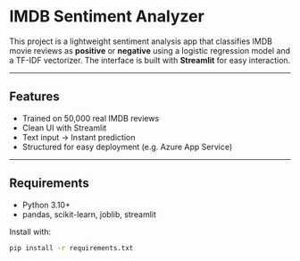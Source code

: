 # IMDB Sentiment Analyzer 

This project is a lightweight sentiment analysis app that classifies IMDB movie reviews as **positive** or **negative** using a logistic regression model and a TF-IDF vectorizer. The interface is built with **Streamlit** for easy interaction.

---

## Features
- Trained on 50,000 real IMDB reviews
- Clean UI with Streamlit
- Text input → Instant prediction
- Structured for easy deployment (e.g. Azure App Service)

---

## Requirements
- Python 3.10+
- pandas, scikit-learn, joblib, streamlit

Install with:

```bash
pip install -r requirements.txt
